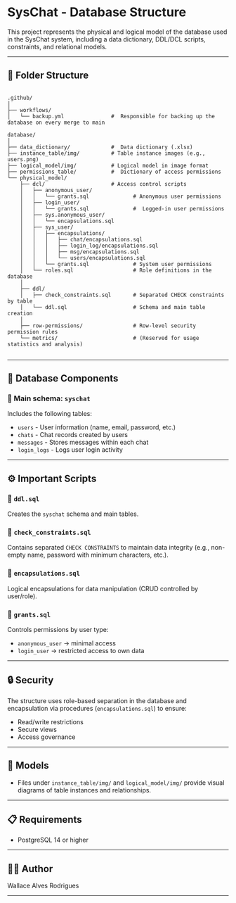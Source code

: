 # SysChat - Database Structure

This project represents the physical and logical model of the database used in the SysChat system, including a data dictionary, DDL/DCL scripts, constraints, and relational models.

---

## 📁 Folder Structure


```

.github/
│
├── workflows/
│   └── backup.yml               #  Responsible for backing up the database on every merge to main

database/
│
├── data_dictionary/             #  Data dictionary (.xlsx)
├── instance_table/img/          # Table instance images (e.g., users.png)
├── logical_model/img/           # Logical model in image format
├── permissions_table/           #  Dictionary of access permissions
└── physical_model/
    ├── dcl/                     # Access control scripts
    │   ├── anonymous_user/
    │   │   └── grants.sql              # Anonymous user permissions
    │   ├── login_user/
    │   │   └── grants.sql              #  Logged-in user permissions
    │   ├── sys.anonymous_user/
    │   │   └── encapsulations.sql
    │   ├── sys_user/
    │   │   ├── encapsulations/
    │   │   │   ├── chat/encapsulations.sql
    │   │   │   ├── login_log/encapsulations.sql
    │   │   │   ├── msg/encapsulations.sql
    │   │   │   └── users/encapsulations.sql
    │   │   └── grants.sql              # System user permissions
    │   └── roles.sql                   # Role definitions in the database
    │
    ├── ddl/
    │   ├── check_constraints.sql       # Separated CHECK constraints by table
    │   └── ddl.sql                     # Schema and main table creation
    │
    ├── row-permissions/                # Row-level security permission rules
    └── metrics/                        # (Reserved for usage statistics and analysis)


```


---

## 🧱 Database Components

### 🔹 Main schema: `syschat`

Includes the following tables:

- `users` - User information (name, email, password, etc.)
- `chats` - Chat records created by users
- `messages` - Stores messages within each chat
- `login_logs` - Logs user login activity

---

## ⚙️ Important Scripts

### 🔸 `ddl.sql`
Creates the `syschat` schema and main tables.

### 🔸 `check_constraints.sql`
Contains separated `CHECK CONSTRAINTS` to maintain data integrity (e.g., non-empty name, password with minimum characters, etc.).

### 🔸 `encapsulations.sql`
Logical encapsulations for data manipulation (CRUD controlled by user/role).

### 🔸 `grants.sql`
Controls permissions by user type:
- `anonymous_user` → minimal access
- `login_user` → restricted access to own data

---

## 🔒 Security

The structure uses role-based separation in the database and encapsulation via procedures (`encapsulations.sql`) to ensure:
- Read/write restrictions
- Secure views
- Access governance

---

## 📸 Models

- Files under `instance_table/img/` and `logical_model/img/` provide visual diagrams of table instances and relationships.

---

## 📋 Requirements

- PostgreSQL 14 or higher

---

## 👨‍💻 Author

Wallace Alves Rodrigues

---
